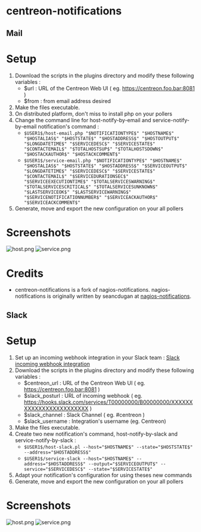 centreon-notifications
=================


## Mail
# Setup

1. Download the scripts in the plugins directory and modify these following variables :
    * $url : URL of the Centreon Web UI ( eg. https://centreon.foo.bar:8081 )
    * $from : from email address desired
2. Make the files executable.
3. On distributed platform, don't miss to install php on your pollers
4. Change the command line for host-notify-by-email and service-notify-by-email notification's command :
    * `$USER1$/host-email.php "$NOTIFICATIONTYPE$" "$HOSTNAME$" "$HOSTALIAS$" "$HOSTSTATE$" "$HOSTADDRESS$" "$HOSTOUTPUT$" "$LONGDATETIME$" "$SERVICEDESC$" "$SERVICESTATE$" "$CONTACTEMAIL$" "$TOTALHOSTSUP$" "$TOTALHOSTSDOWN$" "$HOSTACKAUTHOR$" "$HOSTACKCOMMENT$"`
    * `$USER1$/service-email.php "$NOTIFICATIONTYPE$" "$HOSTNAME$" "$HOSTALIAS$" "$HOSTSTATE$" "$HOSTADDRESS$" "$SERVICEOUTPUT$" "$LONGDATETIME$" "$SERVICEDESC$" "$SERVICESTATE$" "$CONTACTEMAIL$" "$SERVICEDURATIONSEC$" "$SERVICEEXECUTIONTIME$" "$TOTALSERVICESWARNING$" "$TOTALSERVICESCRITICAL$" "$TOTALSERVICESUNKNOWN$" "$LASTSERVICEOK$" "$LASTSERVICEWARNING$" "$SERVICENOTIFICATIONNUMBER$" "$SERVICEACKAUTHOR$" "$SERVICEACKCOMMENT$"`
5. Generate, move and export the new configuration on your all pollers

# Screenshots
![host.png](https://raw.githubusercontent.com/Shini31/centreon-notifications/master/mail/host_email.png)
![service.png](https://raw.githubusercontent.com/Shini31/centreon-notifications/master/mail/service_email.png)

# Credits
* centreon-notifications is a fork of nagios-notifications. nagios-notifications is originally written by seancdugan at [nagios-notifications](https://github.com/seancdugan/nagios-notifications).


## Slack
# Setup

1. Set up an incoming webhook integration in your Slack team : [Slack incoming webhook integration](https://api.slack.com/incoming-webhooks)
2. Download the scripts in the plugins directory and modify these following variables :
    * $centreon_url : URL of the Centreon Web UI ( eg. https://centreon.foo.bar:8081 )
    * $slack_posturl : URL of incoming webhook ( eg. https://hooks.slack.com/services/T00000000/B00000000/XXXXXXXXXXXXXXXXXXXXXXXX )
    * $slack_channel : Slack Channel ( eg. #centreon )
    * $slack_username : Integration's username (eg. Centreon)
3. Make the files executable.
4. Create two new notification's command, host-notify-by-slack and service-notify-by-slack :
    * `$USER1$/host-slack.pl --host="$HOSTNAME$" --state="$HOSTSTATE$" --address="$HOSTADDRESS$"`
    * `$USER1$/service-slack --host="$HOSTNAME$" --address="$HOSTADDRESS$" --output="$SERVICEOUTPUT$" --service="$SERVICEDESC$" --state="$SERVICESTATE$"`
5. Adapt your notification's configuration for using theses new commands
6. Generate, move and export the new configuration on your all pollers

# Screenshots
![host.png](https://raw.githubusercontent.com/Shini31/centreon-notifications/master/slack/host_slack.png)
![service.png](https://raw.githubusercontent.com/Shini31/centreon-notifications/master/slack/service_slack.png)
